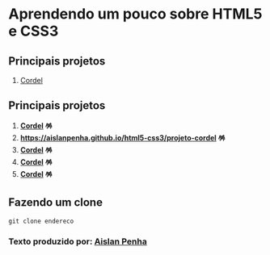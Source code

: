 # Aprendendo um pouco sobre HTML5 e CSS3
## Principais projetos
1. [Cordel](https://aislanpenha.github.io/html5-css3/projeto-cordel/)
## Principais projetos
1. **[Cordel](https://aislanpenha.github.io/html5-css3/projeto-cordel/) :pinata:**
2. **https://aislanpenha.github.io/html5-css3/projeto-cordel :pinata:**
3. **[Cordel](https://github.com/AislanPenha) :pinata:**
4. **[Cordel](https://github.com/AislanPenha) :pinata:**
5. **[Cordel](https://github.com/AislanPenha) :pinata:**
## Fazendo um clone
```
git clone endereco
```
### Texto produzido por: [Aislan Penha](https://github.com/AislanPenha)
